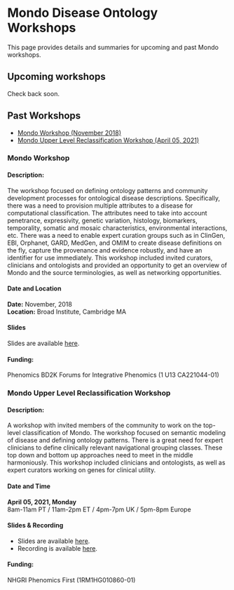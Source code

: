 ---
---
# Mondo Disease Ontology Workshops

This page provides details and summaries for upcoming and past Mondo workshops. 

## Upcoming workshops

Check back soon.

## Past Workshops

 - [Mondo Workshop (November 2018)](#november-2018)
 - [Mondo Upper Level Reclassification Workshop (April 05, 2021)](#april-2021)
 
<a name="november-2018"></a> 

### Mondo Workshop

#### Description: 

The workshop focused on defining ontology patterns and community development processes for ontological disease descriptions. Specifically, there was a need to provision multiple attributes to a disease for computational classification. The attributes need to take into account penetrance, expressivity, genetic variation, histology, biomarkers, temporality, somatic and mosaic characteristics, environmental interactions, etc. There was a need to enable expert curation groups such as in ClinGen, EBI, Orphanet, GARD, MedGen, and OMIM to create disease definitions on the fly, capture the provenance and evidence robustly, and have an identifier for use immediately. This workshop included invited curators, clinicians and ontologists and provided an opportunity to get an overview of Mondo and the source terminologies, as well as networking opportunities.

#### Date and Location
 
**Date:** November, 2018   
**Location:** Broad Institute, Cambridge MA

#### Slides

Slides are available [here](https://drive.google.com/drive/u/1/folders/1OV_3RCHk1GyDe2T1kobAF4aP7YD5ccfO).

#### Funding:

Phenomics BD2K Forums for Integrative Phenomics (1 U13 CA221044-01)
 
<a name="april-2021"></a> 
### Mondo Upper Level Reclassification Workshop

#### Description: 
A workshop with invited members of the community to work on the top-level classification of Mondo. The workshop focused on semantic modeling of disease and defining ontology patterns. There is a great need for expert clinicians to define clinically relevant navigational grouping classes. These top down and bottom up approaches need to meet in the middle harmoniously. This workshop included clinicians and ontologists, as well as expert curators working on genes for clinical utility.

#### Date and Time
**April 05, 2021, Monday**  
8am-11am PT / 11am-2pm ET / 4pm-7pm UK / 5pm-8pm Europe

#### Slides & Recording

- Slides are available [here](https://docs.google.com/presentation/d/1wlxXxha2QAXxF-nca8heVsSQ8ifkI9FO0GkKzJCbu3o/edit).
- Recording is available [here](https://drive.google.com/file/d/1bksTsCk9RChMwvZ_7LMXymK1Yhfa91Ab/view?usp=sharing).

#### Funding:

NHGRI Phenomics First (1RM1HG010860-01)
